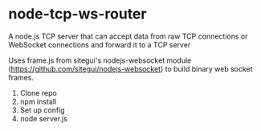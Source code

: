 # node-tcp-ws-router
A node.js TCP server that can accept data from raw TCP connections or WebSocket connections and forward it to a TCP server

Uses frame.js from sitegui's nodejs-websocket module (https://github.com/sitegui/nodejs-websocket) to build binary web socket frames.

1. Clone repo
2. npm install
3. Set up config
4. node server.js
